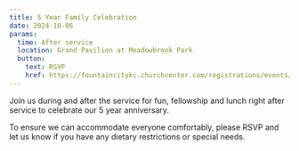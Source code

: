 ```yaml
---
title: 5 Year Family Celebration
date: 2024-10-06
params:
  time: After service
  location: Grand Pavilion at Meadowbrook Park
  button:
    text: RSVP
    href: https://fountaincitykc.churchcenter.com/registrations/events/2502539
---
```


Join us during and after the service for fun, fellowship and lunch right after service to celebrate our 5 year anniversary. 

<!--more-->

To ensure we can accommodate everyone comfortably, please RSVP and let us know if you have any dietary restrictions or special needs.
